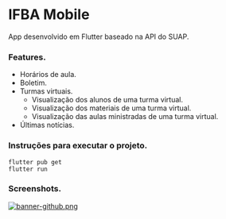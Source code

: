 # IFBA Mobile

App desenvolvido em Flutter baseado na API do SUAP.


### Features.
- Horários de aula.
- Boletim.
- Turmas virtuais.
    - Visualização dos alunos de uma turma virtual.
    - Visualização dos materiais de uma turma virtual.
    - Visualização das aulas ministradas de uma turma virtual.
- Últimas notícias.

### Instruções para executar o projeto.
```shell
flutter pub get
flutter run
```

### Screenshots.
[![banner-github.png](https://i.postimg.cc/mk3T5v1T/banner-github.png)](https://postimg.cc/Cn1yZ642)
